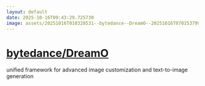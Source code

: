 ```yaml
---
layout: default
date: 2025-10-16T09:43:29.725730
image: assets/20251016T010328531--bytedance--DreamO--20251016T070153799--cropped.png
---
```


# [bytedance/DreamO](https://github.com/bytedance/DreamO)

unified framework for advanced image customization and text-to-image generation
